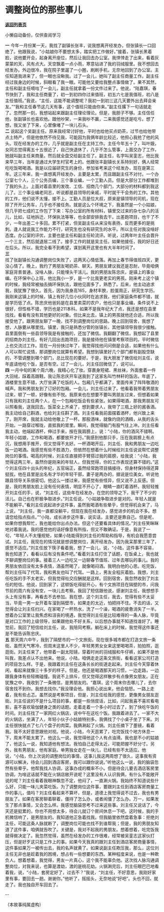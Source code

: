 # 调整岗位的那些事儿

[**返回列表页**](/gzh/费曼的小茶馆)

小懒自动备份，仅供查阅学习

**一**
今年一月份某一天，我找了副镇长张丰，说我想离开经发办，但张镇长一口回绝了。他跟我说，“小姑娘你不要想太多，踏实把工作做好。”接着，张镇长黑着脸，说他要开会，起身离开座位，然后让我回去办公室。我悻悻走了出来，看着灰蒙蒙的天，风有点大。天空飘着一点小雨，寒意钻进了我的羽绒服里。我不想回去经发办。外边很冷，我在院子里遛了一小圈，刷刷手机，无奈地回到了办公室。主任知道我进来了，但一眼也没瞅我。过了一会儿，她叫了副主任商量工作。副主任经过我身边的时候，斜眼看了我一眼。可能他又要给我整点事情做了。果不其然，主任和副主任嘀咕了一会儿，副主任就拿着一份文件过来了。他说，“陆嘉琪，春节快到了，我和主任商量了，初一到初四你过来值班，初五六七是我值班，初八是主任值班。”我说，“主任，这能不能调整呢？我初一到初三这几天要外出去拜会亲友。”“我和主任春节这几天有事，这个值班只能由你来。”副主任撂下一句话就走了。忽然那一刻，我想站起来跟副主任理论理论。但是，我胆子不够。主任信任他，张副镇长也喜欢他。跟他吵架，一来我吵不赢，二来我感觉还是吃亏。想了想，我又坐了下来，心里像堵了一块儿石头。  
**二**
说起这个吴副主任。原来我经常讨好他，平时也给他买点奶茶，过节也给他带点土特产，但是他依然不待见我，可能因为我俩年龄比较近，他担心我抢了他的风头。现在经发办的工作，几乎就是副主任在主持工作。主任今年五十了，叫叶娥，女同志觉得离五十五很近了，自己快退休了，几乎不怎么管事，上面交办了工作，她就叫副主任来商量。然后就全盘交给副主任了。副主任，名字叫吴銮志，他比我来早三年，当年是通过大学生村官考上的。他跟张丰副镇长关系特别好，俩人经常吃吃饭喝喝酒。我是以应届研究生的身份，参加省考来这个经发办，现在是第三年。这三年来，我一直想离开经发办，主要是太累，而且跟副主任不对付。一个办公室七个人，三个公务员编，三个事业编，一个工勤人员。但是大部分工作都堆到了我的头上。上面对着县里的发改、工信、招商几个部门，大部分的材料都到我这儿了。三个事业编老同志，听说都是县领导的亲戚，平时就干干会务的工作。其他的工作，他们说不太懂，接不上。工勤人员是位大叔，原来是镇领导的司机，现在除了开开公务车，几乎也不接任务。就是这么个环境之下，我虽然是一个小姑娘，但几乎把七成的工作包了下来：写办公室的所有材料，镇里交过来的杂七杂八的活儿，比如，征地拆迁、环保执法等等，也全部安排我去干。出差跑项目，也干了不少，一年出差二十多回。累不打紧，但吴副主任从来没有表扬，反而更多的是挑刺。逢人就说我工作能力不行，研究生也没有研究生的水平。所以主任对我没啥好态度。办公室的评优，主要也是主任和副主任轮流评。听说，过两年叶主任会晋升一个三主，然后就退居二线了。接手工作的就是吴主任。如果他接任，我的好日还在后头。所以，我完全看不到希望，谋划离开这里也有大半年时间了。  
**三**  
找了张副镇长沟通调整岗位失败了，这两天心情低落。再加上春节得值班四天，更没心情了。晚上，我约了男朋友喝奶茶、聊天。男朋友建议我还是忍耐，毕竟咱俩家庭背景普通，没啥人脉，只能埋头干活儿。我的男朋友陈忠庆，是镇上的事业编。在环保中心上班，他比我小一岁，是一个比我更老实的男孩。刚来考上这个镇的时候，我经常被抽去搞环保执法，跟他见面多了，熟悉了。后来，他主动追求我，我犹豫了很久。首先，因为我身高165，身材丰腴，脸蛋周正，研究生学历。我刚来这镇上的时候，镇上有好几位小伙同时在追求我，他们家庭条件都不错，就是学历低了点。陈忠庆他爸妈是在县里卖菜的农户，他也只是事业编，条件说不上很好，但性格不错，学历也是211本科。如果不是我年纪大了点，我还是想在县里找找，看看有没有其他更好的对象。但比来比去，镇上的男孩就他还合适，所以我接受他了。跟男朋友聊了一晚，找不到调整岗位的思路。晚上回到宿舍，我想了想，人脉要从哪里找。镇里，我只是熟悉分管的张镇长，其他镇领导我很少接触。县里面倒有一些县领导我是有接触的，还加了微信。我翻翻了微信，我想起了县里的招商办刘主任。有好几回出去跑项目，我是接待他在镇里考察项目的。平时微信上也交流过工作。现在一月份快过年了，我觉得找他问问倒是合适，如果他有什么人可以帮忙说情，那调整岗位就算有希望。我想到镇里好几个部门都有副股空缺的，不管调整到哪个部门，总比现在的要好。于是，我大胆发了微信给刘主任，说年底请他吃个饭，是否有空。过了一会儿，刘主任回微信了，说可以。  
**四**
一月中旬的某个周六晚，我精心化了妆。穿裹身短裙、黑丝袜，外面套着一件大羽绒，踩着高跟鞋。我让陈忠庆开车送我到了这家名叫竹林轩的饭店。年底了，酒楼里生意不错，大厅坐满了吃饭的人。包厢几乎都满了，里面传来了阵阵敬酒的喊声。我和男朋友到了订好的包厢。一会儿，刘主任过来了。他看着我带着男朋友过来，顿了一顿，好像有些不悦。我原来也在想要不要叫男朋友过来，但想着如果只有我和刘主任两个人，在一个包厢吃饭会有些紧张。如果得喝酒，那我男朋友可以照看我，送我回去。饭菜全上齐桌了，想到要求人，我带了三瓶上好的酱香酒。我主动给自己斟酒，也给刘主任斟了酒。刘主任看我前面摆着酒杯，他兴致上来了。刚开席，我就主动给他敬上了一杯。那股酒味，就像灼烧的酒精，从我的舌头开始，一路穿过喉咙，直抵我的胃里。瞬间，我觉得脑门有股气往上冲。刘主任看我主动，他端起酒杯，伸过手来，按在我肩膀上，说：“小陆，你的酒风不错啊。年轻小姑娘，工作和喝酒，都要放开才行。”我感到他那只手，压在我肩膀上有点沉，我想用手推开，但又觉得不太好。一杯酒喝开后，刘主任、我和男朋友一边吃饭一边喝酒。我感觉有些不胜酒力，但依然在想着什么时候给刘主任说说帮忙调整岗位的事情。喝高的时候，刘主任直接把手臂搭过我的肩膀，给我说：“小陆，我觉得这两三年，虽然你是刚来的年轻人，但我觉得，你的工作表现还算不错的。”这个刘主任四十出头的年纪，五官端正，虽然经常跑项目搞接待，但身材保持得还算挺拔。他在县里是出名有才华的年轻干部，妻子是两办的，据说是位美女。听说他跟县领导关系很密切。他这么一搂过来，我感觉有些怪异，但又说不上反感。但是，我的男朋友脸上没有任何表情，明显不开心了，眼睛一直盯着酒杯。我轻轻推开刘主任的手，说，“刘主任，这些年在经发办，在您的领导之下，我干了不少的活儿。自己也在积极争取进步。”刘主任说，“小姑娘争取进步是对的。年轻人就是不能躺平。”看刘主任说起进步这件事，虽然我喝酒有些晕乎，但觉得机会来了，马上说，“刘主任，我一直都没躺平，但现在我在经发办，感觉进步的机会不多。想请您给指点指点。”“小陆，成长进步这件事，说实话，主要还是靠自己。但是呢，如果你想我帮忙，我也能给你出点办法。但这个还要看具体的情况。”刘主任笑眯眯地对着我说。我的感觉他的话好像意有所指，但又不敢确证。于是，我说了一句，“年轻人不太懂规矩，如果小陆能得到刘主任的帮助和指导，有机会我愿意尝试。刘主任，我现在的情况就是想调整岗位，离开经发办。因为我呆那里三年了，感觉不适应。”刘主任放下筷子看着我，想了一会儿，说，“小陆，这件事不容易，我也知道了，看看以后有没有条件吧。”看着刘主任打住了话题，在饭桌上，我也就不聊调整岗位的事。接着三人一边吃又一边聊春节值班、过年去哪玩的事儿。我的男朋友依旧没有太多表情，酒虽然喝了，就像喝闷酒。我明白他的心思。吃完饭，帮刘主任叫了代驾，我和男友也叫了代驾。一路上，男友全程灰着脸。我想，刘主任吃饭的手不太老实，但我觉得社交应酬就是这样。回到宿舍，我忽然收到了刘主任的短信。他说，回到家了，这顿饭吃得挺开心，有个文旅项目在隔壁的市，问我节前的周六有没有空，一块儿去考察。我回了短信跟他说，感谢刘主任，我想想手头上有没有事，再看去不去参加。我在想，这个刘主任，我去，觉得有些不太妥当，毕竟一男一女开着车溜到隔壁市，如果走的太近，怕把持不住。不去的话，又觉得会让刘主任扫兴。在家喝了一杯热水，洗了一个澡，喝酒的疲惫消失了一半。想着办公室里让我焦虑和沮丧的境遇，我觉得刘主任是比较难得的一条人脉，毕竟是对口工作的上级领导，如果跟他处不好关系，以后想办事就不知道找谁好了。睡觉前，我回了短信给刘主任，说，我陪同考察。躺在床上的时候，我觉得这件事还是不能告诉陈忠庆。  
**五**
那天周六中午，我到了隔壁市的一个文旅街。现在很多城市都在打造文旅一条街。虽然天气寒冷，但周末这里人不少，年轻男男女女来这里喝喝茶，拍拍照，逛逛街。刘主任来了，他带着一副太阳镜，穿着时尚的羽绒服和牛仔裤，如果不是他叫我，我差点认不出他来。他说，小陆，咱俩走走这条文旅街，看看这家公司打造的项目怎么样。于是，我跟着刘主任在这条长长的街道走起来。刘主任今天穿着休闲，看起来就像三十多岁的样子。但是，他还是喝酒那天的习惯，一边走路，一边跟我身体有些轻微碰撞。我说不上排斥，但又觉得这样散步有点像男女朋友。正在犹豫之中，我收到了一条微信，是男朋友的。“嘉琪，这个周末你去哪儿了，去你宿舍找不到你。我想去找你。”我没理会他。我担心说出来，他会恼怒。一路上走着，我有些忐忑。虽然说是考察项目，但是，刘主任给我的感觉，更像男女朋友逛街。刘主任说的不是什么项目的事，都是一些俏皮话，比如，问起我喜不喜欢看电影，喜不喜欢瑜伽健身之类的话题。走着走着一个多小时过去了，到了快吃午饭的时间。刘主任找了一家网红火锅店，说中午在这吃个饭。我跟着进去了。一家不大的火锅店，坐满了人，年轻小伙子小姑娘特别多。我俩找了个小桌子坐了下来。刘主任很快就点了七八个盘子的肉菜。我俩涮起了火锅。刘主任摘下了墨镜，看着我。我不太好意思跟他对视。他说，小陆，今天逛累了，吃完饭找个地方休息一下，周末不能太累了。他这么一说，我觉得他这个人有点油滑。我也是不小的姑娘了，他这么一说，我知道他有想法。我怕自己走得太近，可能把握不好分寸。另外，我有男朋友，他有家庭。单男独女走在一块儿，已经有些不太适应。他说，“小陆，你上次说的调整岗位的事情，这事儿我这两周想了很久，这事我有资源可以解决，待会儿回到酒店客房，我可以跟你说说。”听他这么一说，我的脑袋忽然有些晕乎。他帮我找人协调，这事办成的概率不小。但是待会儿要去酒店客房里协调，为啥这话就不能在火锅店敞开说呢？这里没有人认识我俩，有什么不能敞开说的呢？刘主任看着我眼神飘忽不定，他闷了，一直涮火锅。我始终不知道说些什么好，只能一味儿夹菜吃饭。为了调整岗位这件事，要跟刘主任到酒店客房商量工作的事儿，值吗？刘主任看起来不算坏，但是，道德上我觉得说不过去，我也有男朋友了。如果在客房聊着聊着，僵持了怎么办，或者闹僵了怎么办。万一，如果发生了那点事情，又会怎么样。我感觉脑袋思考不过来这些事。刘主任又说话了，今天还是挺累的，你也不用想太多，待会儿就订个房间休息一下吧。这时候，我的手机微信响了，是男朋友的。我知道他正急着找我。但我脑里依然盘着急事：拒绝刘主任，可能这条人脉就断了，调整岗位可能也找不到谁帮我；但是，我的男朋友知道了这件事，咱俩就告吹了。关键是，我对不起我的男朋友。想着想着，吃完饭我就得做决定了。我忽然觉得，虽然在经发办的工作很难，经常被吴銮志这家伙打压，但是好歹这只是工作上的事。如果今天我真的跟刘主任到酒店客房商量事情，这件事如果万一被传出去，我的名声就黄了。如果说副主任欺压我，那么，这位刘主任无非也是趁着我的困境，想占有一些想要的东西。某种程度来说，也是一种欺负人。想着想着，我觉得，男友一片真心，这个我不能辜负他。这次找人脉沟通调整岗位，对我来说，也算是渡劫，渡的是桃花劫。火锅涮完后，刘主任眼巴巴地看着我，说，“小陆，套房定好了，过去不？”我说，“刘主任，不好意思，我刚好家里有事，要回去一趟。谢谢你。”他听了，摇摇头，无奈地说“好吧”。头也不回，就走了。我也独自开车回去了。

\--  

（本故事纯属虚构）

